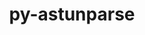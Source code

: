---
title: "py-astunparse"
layout: cache
categories: [package, develop-2025-05-04]
meta: {"compilers": ["none"], "num_specs": 12, "num_specs_by_stack": {"e4s": 3, "hep": 1, "ml-darwin-aarch64-mps": 2, "ml-linux-aarch64-cpu": 3, "ml-linux-aarch64-cuda": 3, "ml-linux-x86_64-cpu": 3, "ml-linux-x86_64-cuda": 3, "ml-linux-x86_64-rocm": 1, "root": 12}, "oss": ["sequoia", "ubuntu22.04", "ubuntu24.04"], "platforms": ["darwin", "linux"], "stacks": ["e4s", "hep", "ml-darwin-aarch64-mps", "ml-linux-aarch64-cpu", "ml-linux-aarch64-cuda", "ml-linux-x86_64-cpu", "ml-linux-x86_64-cuda", "ml-linux-x86_64-rocm", "root"], "targets": ["aarch64", "x86_64_v3"], "versions": ["1.6.3"]}
spec_details: [{"compiler": "none", "hash": "3pxhyhl2ttsnw6f6ozdbauisc5lehhj4", "os": "ubuntu22.04", "platform": "linux", "size": "-", "stacks": ["e4s", "root"], "target": "x86_64_v3", "variants": ["build_system=python_pip"], "versions": ["1.6.3"]}, {"compiler": "none", "hash": "etztub6pjxq32wnvtac2jpcycdv4q5gn", "os": "ubuntu22.04", "platform": "linux", "size": "-", "stacks": ["e4s", "root"], "target": "x86_64_v3", "variants": ["build_system=python_pip"], "versions": ["1.6.3"]}, {"compiler": "none", "hash": "f5x6of5sn3e5m56yuokhzaohornpq36u", "os": "ubuntu22.04", "platform": "linux", "size": "-", "stacks": ["hep", "root"], "target": "x86_64_v3", "variants": ["build_system=python_pip"], "versions": ["1.6.3"]}, {"compiler": "none", "hash": "gzx3iqp4bpbeafydfilmysxrhpikhxbn", "os": "ubuntu24.04", "platform": "linux", "size": "-", "stacks": ["ml-linux-x86_64-cpu", "ml-linux-x86_64-cuda", "ml-linux-x86_64-rocm", "root"], "target": "x86_64_v3", "variants": ["build_system=python_pip"], "versions": ["1.6.3"]}, {"compiler": "none", "hash": "q34qmtx6dwbdjdq7tx545zsphs3pxdfa", "os": "sequoia", "platform": "darwin", "size": "-", "stacks": ["ml-darwin-aarch64-mps", "root"], "target": "aarch64", "variants": ["build_system=python_pip"], "versions": ["1.6.3"]}, {"compiler": "none", "hash": "snmlmqkmcg63276efz4mlfj7pyd4dyf3", "os": "ubuntu24.04", "platform": "linux", "size": "-", "stacks": ["ml-linux-x86_64-cpu", "ml-linux-x86_64-cuda", "root"], "target": "x86_64_v3", "variants": ["build_system=python_pip"], "versions": ["1.6.3"]}, {"compiler": "none", "hash": "tlm7gx36fha7xv7gm3insagkk4u2mvru", "os": "ubuntu24.04", "platform": "linux", "size": "-", "stacks": ["ml-linux-x86_64-cpu", "ml-linux-x86_64-cuda", "root"], "target": "x86_64_v3", "variants": ["build_system=python_pip"], "versions": ["1.6.3"]}, {"compiler": "none", "hash": "vcvh5fyr6cettuxd56dgf4lzwxafkxsa", "os": "ubuntu24.04", "platform": "linux", "size": "-", "stacks": ["ml-linux-aarch64-cpu", "ml-linux-aarch64-cuda", "root"], "target": "aarch64", "variants": ["build_system=python_pip"], "versions": ["1.6.3"]}, {"compiler": "none", "hash": "vm3ghzcz62zzkv5p6qt5jokk6joio7tb", "os": "sequoia", "platform": "darwin", "size": "-", "stacks": ["ml-darwin-aarch64-mps", "root"], "target": "aarch64", "variants": ["build_system=python_pip"], "versions": ["1.6.3"]}, {"compiler": "none", "hash": "xqily4nuvjjnhbd7ydvtquhy6adyaf46", "os": "ubuntu24.04", "platform": "linux", "size": "-", "stacks": ["ml-linux-aarch64-cpu", "ml-linux-aarch64-cuda", "root"], "target": "aarch64", "variants": ["build_system=python_pip"], "versions": ["1.6.3"]}, {"compiler": "none", "hash": "zt5edbl7dz425b6fpedy4tyaytrtonh6", "os": "ubuntu24.04", "platform": "linux", "size": "-", "stacks": ["ml-linux-aarch64-cpu", "ml-linux-aarch64-cuda", "root"], "target": "aarch64", "variants": ["build_system=python_pip"], "versions": ["1.6.3"]}, {"compiler": "none", "hash": "zwhent2ow3jcy3ig4ptavkhzek262sjl", "os": "ubuntu22.04", "platform": "linux", "size": "-", "stacks": ["e4s", "root"], "target": "x86_64_v3", "variants": ["build_system=python_pip"], "versions": ["1.6.3"]}]
---